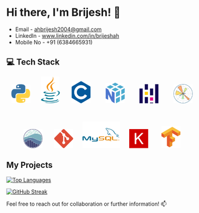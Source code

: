 # Hi there, I'm Brijesh! 👋

- Email - ahbrijesh2004@gmail.com
- LinkedIn - www.linkedin.com/in/brijeshah
- Mobile No - +91 (6384665931)

## 💻 Tech Stack
<p align="center">
  <img src="Img/python.png" alt="Python" width="50" height = "50"/>&nbsp;&nbsp;&nbsp;&nbsp;&nbsp;&nbsp;
  <img src="Img/java.png" alt="Java" width="50" height = "70"/>&nbsp;&nbsp;&nbsp;&nbsp;&nbsp;&nbsp;&nbsp;
  <img src="Img/C.png" alt="C" width="50"/>&nbsp;&nbsp;&nbsp;&nbsp;&nbsp;&nbsp;&nbsp;&nbsp;&nbsp;
  <img src="Img/numpy.png" alt="NumPy" width="50"/>&nbsp;&nbsp;&nbsp;&nbsp;&nbsp;&nbsp;&nbsp;&nbsp;&nbsp;
  <img src="Img/pandas.png" alt="Pandas" width="50"/>&nbsp;&nbsp;&nbsp;&nbsp;&nbsp;&nbsp;&nbsp;&nbsp;&nbsp;
  <img src="Img/matplotlib.png" alt="Matplotlib" width="50"/>
</p>

<br>

<p align="center">
  <img src="Img/seaborn.png" alt="Seaborn" width="50"/>&nbsp;&nbsp;&nbsp;&nbsp;&nbsp;&nbsp;&nbsp;
  <img src="Img/git.png" alt="Git" width="50"/>&nbsp;&nbsp;&nbsp;&nbsp;&nbsp;
  <img src="Img/mysq.png" alt="MySQL" width="100" height= "70"/>&nbsp;&nbsp;&nbsp;&nbsp;&nbsp;
  <img src="Img/Keras.png" alt="Keras" width="50"/>&nbsp;&nbsp;&nbsp;&nbsp;&nbsp;&nbsp;&nbsp;&nbsp;
  <img src="Img/Tensorflow.png" alt="TensorFlow" width="50"/>
</p>

## My Projects
[![Top Languages](https://github-readme-stats.vercel.app/api/top-langs/?username=AHBRIJESH&layout=compact&theme=vision-friendly-dark)](https://github.com/anuraghazra/github-readme-stats)

[![GitHub Streak](https://streak-stats.demolab.com/?user=AHBRIJESH&theme=dark)](https://git.io/streak-stats)


Feel free to reach out for collaboration or further information! 📫
